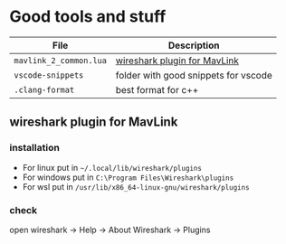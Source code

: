 # Good tools and stuff

| File                   | Description                                                   |
| ---------------------- | ------------------------------------------------------------- |
| `mavlink_2_common.lua` | [wireshark plugin for MavLink](#wireshark-plugin-for-mavlink) |
| `vscode-snippets`      | folder with good snippets for vscode                          |
| `.clang-format`        | best format for c++                                           |

## wireshark plugin for MavLink

### installation

- For linux put in `~/.local/lib/wireshark/plugins`
- For windows put in `C:\Program Files\Wireshark\plugins`
- For wsl put in `/usr/lib/x86_64-linux-gnu/wireshark/plugins`

### check

open wireshark -> Help -> About Wireshark -> Plugins
